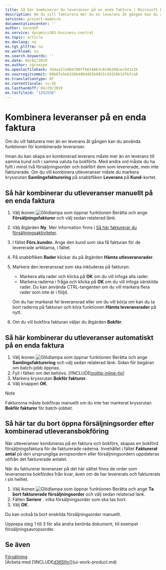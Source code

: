 ```yaml
---
title: Så här kombinerar du leveranser på en enda faktura | Microsoft Docs
description: Om du vill fakturera mer än en leverans åt gången kan du använda funktionen för kombinerade leveranser.
services: project-madeira
documentationcenter: ''
author: SorenGP
ms.service: dynamics365-business-central
ms.topic: article
ms.devlang: na
ms.tgt_pltfrm: na
ms.workload: na
ms.search.keywords: ''
ms.date: 04/01/2019
ms.author: sgroespe
ms.openlocfilehash: 3d4aa37a90a700ffb634867c0c96299cec941e35
ms.sourcegitcommit: 60b87e5eb32bb408dd65b9855c29159b1dfbfca8
ms.translationtype: HT
ms.contentlocale: sv-SE
ms.lasthandoff: 04/29/2019
ms.locfileid: "1252556"
---
```

# <a name="combine-shipments-on-a-single-invoice"></a>Kombinera leveranser på en enda faktura
Om du vill fakturera mer än en leverans åt gången kan du använda funktionen för kombinerade leveranser.  

 Innan du kan skapa en kombinerad leverans måste mer än en leverans till samma kund och i samma valuta ha bokförts. Med andra ord måste du ha fyllt i minst två försäljningsorder och bokfört dem som levererade, men inte fakturerade. Om du vill kombinera utleveranser måste du markera kryssrutan **Samlingsfakturering** på snabbfliken **Leverans** på **Kund**-kortet.  

## <a name="to-manually-combine-shipments-on-a-single-invoice"></a>Så här kombinerar du utleveranser manuellt på en enda faktura  
1. Välj ikonen ![Glödlampa som öppnar funktionen Berätta](media/ui-search/search_small.png "Berätta vad du vill göra") och ange **Försäljningsfakturor** och välj sedan relaterad länk.  
2. Välj åtgärden **Ny**. Mer information finns i [Så här fakturerar du försäljningsaktiviteter](sales-how-invoice-sales.md).
3. I fältet **Förs.kundnr.** Ange den kund som ska få fakturan för de levererade artiklarna, i fältet.  
4. På snabbfliken **Rader** klickar du på åtgärden **Hämta utleveransrader**.  
5. Markera den leveransrad som ska inkluderas på fakturan:  

    - Markera alla rader och klicka på **OK** om du vill infoga alla rader.  
    - Markera raderna i fråga och klicka på **OK** om du vill infoga särskilda rader. Du kan använda CTRL-tangenten om du vill markera flera rader som inte är i följd.  

    Om du har markerat fel leveransrad eller om du vill börja om kan du ta bort raderna på fakturan och köra funktionen **Hämta leveransrader** på nytt.  
7. Om du vill bokföra fakturan väljer du åtgärden **Bokför**.  

## <a name="to-automatically-combine-shipments-on-a-single-invoice"></a>Så här kombinerar du utleveranser automatiskt på en enda faktura  
1. Välj ikonen ![Glödlampa som öppnar funktionen Berätta](media/ui-search/search_small.png "Berätta vad du vill göra") och ange **Samlingsfakturering** och välj sedan relaterad länk. Sidan för begäran om batch-jobb öppnas.  
2. Fyll i fälten om det behövs. [!INCLUDE[tooltip-inline-tip](includes/tooltip-inline-tip_md.md)]
3. Markera kryssrutan **Bokför fakturor**.  
4.  Välj knappen **OK**.  

> [!NOTE]  
>  Fakturorna måste bokföras manuellt om du inte har markerat kryssrutan **Bokför fakturor** för batch-jobbet.  

## <a name="to-remove-open-sales-orders-after-combined-shipment-posting"></a>Så här tar du bort öppna försäljningsorder efter kombinerad utleveransbokföring 
När utleveranser kombineras på en faktura och bokförs, skapas en bokförd försäljningsfaktura för de fakturerade raderna. Innehållet i fältet **Fakturerat antal** på den ursprungliga avropsordern eller försäljningsordern uppdateras utifrån det fakturerade antalet.  

När du fakturerar leveranser på det här sättet finns de order som leveranserna bokfördes från kvar, även om de har levererats och fakturerats i sin helhet.   

1. Välj ikonen ![Glödlampa som öppnar funktionen Berätta](media/ui-search/search_small.png "Berätta vad du vill göra") och ange **Ta bort fakturerade försäljningsorder** och välj sedan relaterad länk.  
2. Fälten **Serienr** . vilka försäljningsorder som ska tas bort.  
3. Välj **OK**.  

Du kan också ta bort enskilda försäljningsorder manuellt.  

Upprepa steg 1 till 3 för alla andra berörda dokument, till exempel försäljningsavropsorder.

## <a name="see-also"></a>Se även  
[Försäljning](sales-manage-sales.md)  
[Arbeta med [!INCLUDE[d365fin](includes/d365fin_md.md)]](ui-work-product.md)
